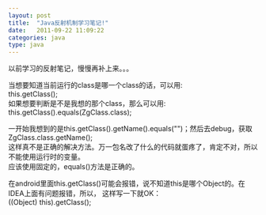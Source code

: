 ```yaml
---
layout: post
title:  "Java反射机制学习笔记!"
date:   2011-09-22 11:09:22
categories: java
type: java
---
```


以前学习的反射笔记，慢慢再补上来。。。

当想要知道当前运行的class是哪一个class的话，可以用:  
this.getClass();  
如果想要判断是不是我想的那个class，那么可以用:  
this.getClass().equals(ZgClass.class);

一开始我想到的是this.getClass().getName().equals("")；然后去debug，获取ZgClass.class.getName();  
这样真不是正确的解决方法。万一包名改了什么的代码就蛋疼了，肯定不对，所以不能使用运行时的变量。  
应该使用固定的，equals()方法是正确的。

在android里面this.getClass()可能会报错，说不知道this是哪个Object的。在IDEA上面有问题报错，所以， 
这样写一下就OK：  
((Object) this).getClass();